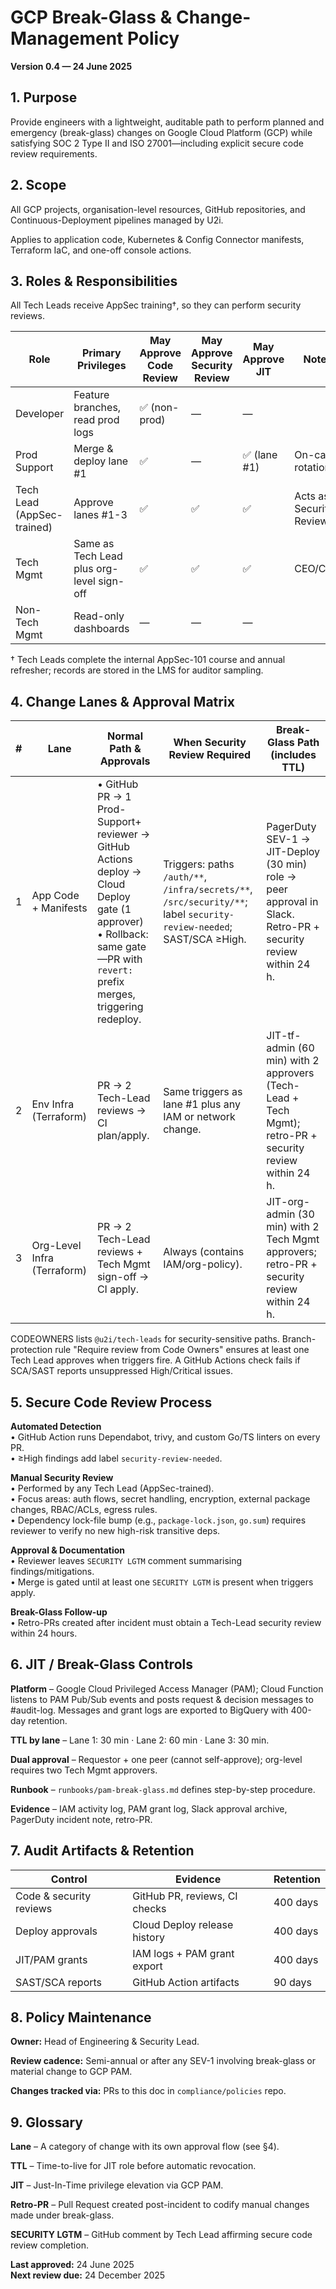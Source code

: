 # GCP Break-Glass & Change-Management Policy

**Version 0.4 — 24 June 2025**

## 1. Purpose

Provide engineers with a lightweight, auditable path to perform planned and emergency (break-glass) changes on Google Cloud Platform (GCP) while satisfying SOC 2 Type II and ISO 27001—including explicit secure code review requirements.

## 2. Scope

All GCP projects, organisation-level resources, GitHub repositories, and Continuous-Deployment pipelines managed by U2i.

Applies to application code, Kubernetes & Config Connector manifests, Terraform IaC, and one-off console actions.

## 3. Roles & Responsibilities

All Tech Leads receive AppSec training†, so they can perform security reviews.

| Role | Primary Privileges | May Approve Code Review | May Approve Security Review | May Approve JIT | Notes |
|------|-------------------|------------------------|---------------------------|-----------------|-------|
| Developer | Feature branches, read prod logs | ✅ (non-prod) | — | — | |
| Prod Support | Merge & deploy lane #1 | ✅ | — | ✅ (lane #1) | On-call rotation |
| Tech Lead (AppSec-trained) | Approve lanes #1-3 | ✅ | ✅ | ✅ | Acts as Security Reviewer |
| Tech Mgmt | Same as Tech Lead plus org-level sign-off | ✅ | ✅ | ✅ | CEO/COO |
| Non-Tech Mgmt | Read-only dashboards | — | — | — | |

† Tech Leads complete the internal AppSec-101 course and annual refresher; records are stored in the LMS for auditor sampling.

## 4. Change Lanes & Approval Matrix

| # | Lane | Normal Path & Approvals | When Security Review Required | Break-Glass Path<br>(includes TTL) |
|---|------|------------------------|------------------------|---------------------------|
| 1 | App Code + Manifests | • GitHub PR → 1 Prod-Support+ reviewer → GitHub Actions deploy → Cloud Deploy gate (1 approver)<br>• Rollback: same gate—PR with `revert:` prefix merges, triggering redeploy. | Triggers: paths `/auth/**`, `/infra/secrets/**`, `/src/security/**`; label `security-review-needed`; SAST/SCA ≥High. | PagerDuty SEV-1 → JIT-Deploy (30 min) role → peer approval in Slack. Retro-PR + security review within 24 h. |
| 2 | Env Infra (Terraform) | PR → 2 Tech-Lead reviews → CI plan/apply. | Same triggers as lane #1 plus any IAM or network change. | JIT-tf-admin (60 min) with 2 approvers (Tech-Lead + Tech Mgmt); retro-PR + security review within 24 h. |
| 3 | Org-Level Infra (Terraform) | PR → 2 Tech-Lead reviews + Tech Mgmt sign-off → CI apply. | Always (contains IAM/org-policy). | JIT-org-admin (30 min) with 2 Tech Mgmt approvers; retro-PR + security review within 24 h. |

CODEOWNERS lists `@u2i/tech-leads` for security-sensitive paths. Branch-protection rule "Require review from Code Owners" ensures at least one Tech Lead approves when triggers fire. A GitHub Actions check fails if SCA/SAST reports unsuppressed High/Critical issues.

## 5. Secure Code Review Process

**Automated Detection**  
• GitHub Action runs Dependabot, trivy, and custom Go/TS linters on every PR.  
• ≥High findings add label `security-review-needed`.

**Manual Security Review**  
• Performed by any Tech Lead (AppSec-trained).  
• Focus areas: auth flows, secret handling, encryption, external package changes, RBAC/ACLs, egress rules.  
• Dependency lock-file bump (e.g., `package-lock.json`, `go.sum`) requires reviewer to verify no new high-risk transitive deps.

**Approval & Documentation**  
• Reviewer leaves `SECURITY LGTM` comment summarising findings/mitigations.  
• Merge is gated until at least one `SECURITY LGTM` is present when triggers apply.

**Break-Glass Follow-up**  
• Retro-PRs created after incident must obtain a Tech-Lead security review within 24 hours.

## 6. JIT / Break-Glass Controls

**Platform** – Google Cloud Privileged Access Manager (PAM); Cloud Function listens to PAM Pub/Sub events and posts request & decision messages to #audit-log. Messages and grant logs are exported to BigQuery with 400-day retention.

**TTL by lane** – Lane 1: 30 min · Lane 2: 60 min · Lane 3: 30 min.

**Dual approval** – Requestor + one peer (cannot self-approve); org-level requires two Tech Mgmt approvers.

**Runbook** – `runbooks/pam-break-glass.md` defines step-by-step procedure.

**Evidence** – IAM activity log, PAM grant log, Slack approval archive, PagerDuty incident note, retro-PR.

## 7. Audit Artifacts & Retention

| Control | Evidence | Retention |
|---------|----------|-----------|
| Code & security reviews | GitHub PR, reviews, CI checks | 400 days |
| Deploy approvals | Cloud Deploy release history | 400 days |
| JIT/PAM grants | IAM logs + PAM grant export | 400 days |
| SAST/SCA reports | GitHub Action artifacts | 90 days |

## 8. Policy Maintenance

**Owner:** Head of Engineering & Security Lead.

**Review cadence:** Semi-annual or after any SEV-1 involving break-glass or material change to GCP PAM.

**Changes tracked via:** PRs to this doc in `compliance/policies` repo.

## 9. Glossary

**Lane** – A category of change with its own approval flow (see §4).

**TTL** – Time-to-live for JIT role before automatic revocation.

**JIT** – Just-In-Time privilege elevation via GCP PAM.

**Retro-PR** – Pull Request created post-incident to codify manual changes made under break-glass.

**SECURITY LGTM** – GitHub comment by Tech Lead affirming secure code review completion.

**Last approved:** 24 June 2025  
**Next review due:** 24 December 2025